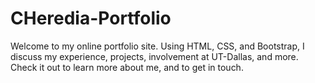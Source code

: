 # CHeredia-Portfolio
Welcome to my online portfolio site. Using HTML, CSS, and Bootstrap, I discuss my experience, projects, involvement at UT-Dallas, and more. Check it out to learn more about me, and to get in touch.
